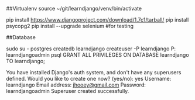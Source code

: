 ##Virtualenv
source ~/git/learndjango/venv/bin/activate

pip install https://www.djangoproject.com/download/1.7c1/tarball/
pip install psycopg2
pip install --upgrade selenium            #for testing

##Database

sudo su - postgres
createdb learndjango
createuser -P learndjango
P: learndjangoadmin
psql
GRANT ALL PRIVILEGES ON DATABASE learndjango TO learndjango;

You have installed Django's auth system, and don't have any superusers defined.
Would you like to create one now? (yes/no): yes
Username: learndjango
Email address: jhooey@gmail.com
Password: learndjangoadmin
Superuser created successfully.
